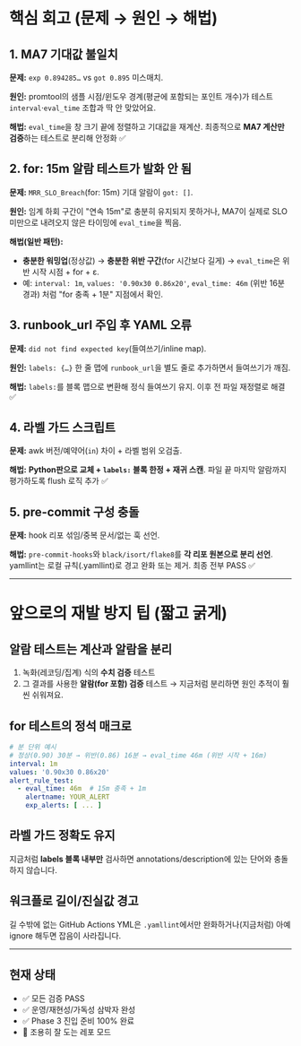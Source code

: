 # 핵심 회고 (문제 → 원인 → 해법)

## 1. MA7 기대값 불일치

**문제:** `exp 0.894285…` vs `got 0.895` 미스매치.

**원인:** promtool의 샘플 시점/윈도우 경계(평균에 포함되는 포인트 개수)가 테스트 `interval`·`eval_time` 조합과 딱 안 맞았어요.

**해법:** `eval_time`을 창 크기 끝에 정렬하고 기대값을 재계산. 최종적으로 **MA7 계산만 검증**하는 테스트로 분리해 안정화 ✅

## 2. for: 15m 알람 테스트가 발화 안 됨

**문제:** `MRR_SLO_Breach`(for: 15m) 기대 알람이 `got: []`.

**원인:** 임계 하회 구간이 "연속 15m"로 충분히 유지되지 못하거나, MA7이 실제로 SLO 미만으로 내려오지 않은 타이밍에 `eval_time`을 찍음.

**해법(일반 패턴):**
- **충분한 워밍업**(정상값) → **충분한 위반 구간**(for 시간보다 길게) → `eval_time`은 위반 시작 시점 + for + ε.
- 예: `interval: 1m`, `values: '0.90x30 0.86x20'`, `eval_time: 46m` (위반 16분 경과) 처럼 "for 충족 + 1분" 지점에서 확인.

## 3. runbook_url 주입 후 YAML 오류

**문제:** `did not find expected key`(들여쓰기/inline map).

**원인:** `labels: {…}` 한 줄 맵에 `runbook_url`을 별도 줄로 추가하면서 들여쓰기가 깨짐.

**해법:** `labels:`를 블록 맵으로 변환해 정식 들여쓰기 유지. 이후 전 파일 재정렬로 해결 ✅

## 4. 라벨 가드 스크립트

**문제:** awk 버전/예약어(`in`) 차이 + 라벨 범위 오검출.

**해법:** **Python판으로 교체 + `labels:` 블록 한정 + 재귀 스캔**. 파일 끝 마지막 알람까지 평가하도록 flush 로직 추가 ✅

## 5. pre-commit 구성 충돌

**문제:** hook 리포 섞임/중복 문서/없는 훅 선언.

**해법:** `pre-commit-hooks`와 `black/isort/flake8`를 **각 리포 원본으로 분리 선언**. yamllint는 로컬 규칙(.yamllint)로 경고 완화 또는 제거. 최종 전부 PASS ✅

---

# 앞으로의 재발 방지 팁 (짧고 굵게)

## 알람 테스트는 계산과 알람을 분리

1. 녹화(레코딩/집계) 식의 **수치 검증** 테스트
2. 그 결과를 사용한 **알람(for 포함) 검증** 테스트
   → 지금처럼 분리하면 원인 추적이 훨씬 쉬워져요.

## for 테스트의 정석 매크로

```yaml
# 분 단위 예시
# 정상(0.90) 30분 → 위반(0.86) 16분 → eval_time 46m (위반 시작 + 16m)
interval: 1m
values: '0.90x30 0.86x20'
alert_rule_test:
  - eval_time: 46m  # 15m 충족 + 1m
    alertname: YOUR_ALERT
    exp_alerts: [ ... ]
```

## 라벨 가드 정확도 유지

지금처럼 **labels 블록 내부만** 검사하면 annotations/description에 있는 단어와 충돌하지 않습니다.

## 워크플로 길이/진실값 경고

길 수밖에 없는 GitHub Actions YML은 `.yamllint`에서만 완화하거나(지금처럼) 아예 ignore 해두면 잡음이 사라집니다.

---

## 현재 상태

- ✅ 모든 검증 PASS
- ✅ 운영/재현성/가독성 삼박자 완성
- ✅ Phase 3 진입 준비 100% 완료
- 🧊 조용히 잘 도는 레포 모드
